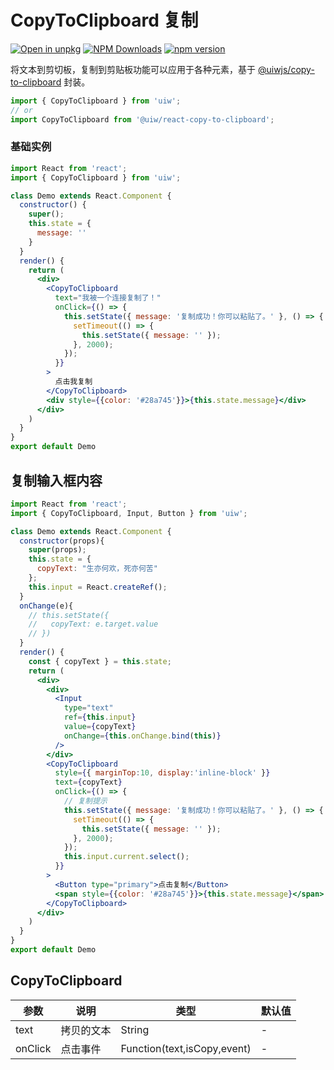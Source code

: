 CopyToClipboard 复制
===

[![Open in unpkg](https://img.shields.io/badge/Open%20in-unpkg-blue)](https://uiwjs.github.io/npm-unpkg/#/pkg/@uiw/react-copy-to-clipboard/file/README.md)
[![NPM Downloads](https://img.shields.io/npm/dm/@uiw/react-copy-to-clipboard.svg?style=flat)](https://www.npmjs.com/package/@uiw/react-copy-to-clipboard)
[![npm version](https://img.shields.io/npm/v/@uiw/react-copy-to-clipboard.svg?label=@uiw/react-copy-to-clipboard)](https://npmjs.com/@uiw/react-copy-to-clipboard)

将文本到剪切板，复制到剪贴板功能可以应用于各种元素，基于 [@uiwjs/copy-to-clipboard](https://github.com/uiwjs/copy-to-clipboard) 封装。

```jsx
import { CopyToClipboard } from 'uiw';
// or
import CopyToClipboard from '@uiw/react-copy-to-clipboard';
```

### 基础实例

```jsx mdx:preview&background=#fff&codeSandbox=true&codePen=true
import React from 'react';
import { CopyToClipboard } from 'uiw';

class Demo extends React.Component {
  constructor() {
    super();
    this.state = {
      message: ''
    }
  }
  render() {
    return (
      <div>
        <CopyToClipboard
          text="我被一个连接复制了！"
          onClick={() => {
            this.setState({ message: '复制成功！你可以粘贴了。' }, () => {
              setTimeout(() => {
                this.setState({ message: '' });
              }, 2000);
            });
          }}
        >
          点击我复制
        </CopyToClipboard>
        <div style={{color: '#28a745'}}>{this.state.message}</div>
      </div>
    )
  }
}
export default Demo
```

## 复制输入框内容

```jsx mdx:preview&background=#fff&codeSandbox=true&codePen=true
import React from 'react';
import { CopyToClipboard, Input, Button } from 'uiw';

class Demo extends React.Component {
  constructor(props){
    super(props);
    this.state = {
      copyText: "生亦何欢，死亦何苦"
    };
    this.input = React.createRef();
  }
  onChange(e){
    // this.setState({
    //   copyText: e.target.value
    // })
  }
  render() {
    const { copyText } = this.state;
    return (
      <div>
        <div>
          <Input
            type="text"
            ref={this.input}
            value={copyText}
            onChange={this.onChange.bind(this)}
          />
        </div>
        <CopyToClipboard 
          style={{ marginTop:10, display:'inline-block' }} 
          text={copyText}
          onClick={() => {
            // 复制提示
            this.setState({ message: '复制成功！你可以粘贴了。' }, () => {
              setTimeout(() => {
                this.setState({ message: '' });
              }, 2000);
            });
            this.input.current.select();
          }}
        >
          <Button type="primary">点击复制</Button>
          <span style={{color: '#28a745'}}>{this.state.message}</span>
        </CopyToClipboard>
      </div>
    )
  }
}
export default Demo
```

## CopyToClipboard

| 参数 | 说明 | 类型 | 默认值 |
|--------- |-------- |--------- |-------- |
| text | 拷贝的文本 | String | - |
| onClick | 点击事件 | Function(text,isCopy,event) | - |
